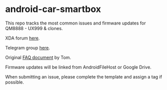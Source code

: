 # android-car-smartbox
This repo tracks the most common issues and firmware updates for QM8888 - UX999 &amp; clones.

XDA forum [here](https://forum.xda-developers.com/t/firmware-for-carplay-ai-boxes-qualcomm-rockchip-allwinner-android-7-9.4278289/page-28#post-85901659).

Telegram group [here](https://t.me/joinchat/wEH1PsavYsQ5NTA0).

Original [FAQ document](https://docs.google.com/document/d/1pcyEHWQGEbZFj6DeuTscZaJRm1W2SX52vsq_sMfOFts/edit) by Tom.

Firmware updates will be linked from AndroidFileHost or Google Drive.

When submitting an issue, please complete the template and assign a tag if possible.
